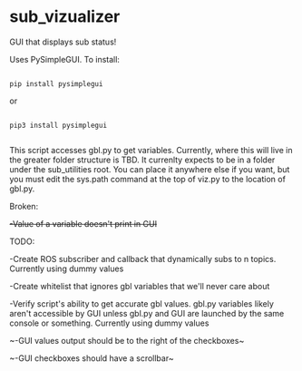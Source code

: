 # sub_vizualizer
GUI that displays sub status!

Uses PySimpleGUI. 
To install:

<code>
pip install pysimplegui
</code>

or

<code>
pip3 install pysimplegui
  
</code>

This script accesses gbl.py to get variables. Currently, where this will live in the greater folder structure is TBD. It currenlty expects to be in a folder under the sub_utilities root. You can place it anywhere else if you want, but you must edit  the sys.path command at the top of viz.py to the location of gbl.py.

Broken:

~~-Value of a variable doesn't print in GUI~~

TODO:

-Create ROS subscriber and callback that dynamically subs to n topics. Currently using dummy values

-Create whitelist that ignores gbl variables that we'll never care about

-Verify script's ability to get accurate gbl values. gbl.py variables likely aren't accessible by GUI unless gbl.py and GUI are   launched by the same console or something. Currently using dummy values

~-GUI values output should be to the right of the checkboxes~

~-GUI checkboxes should have a scrollbar~
